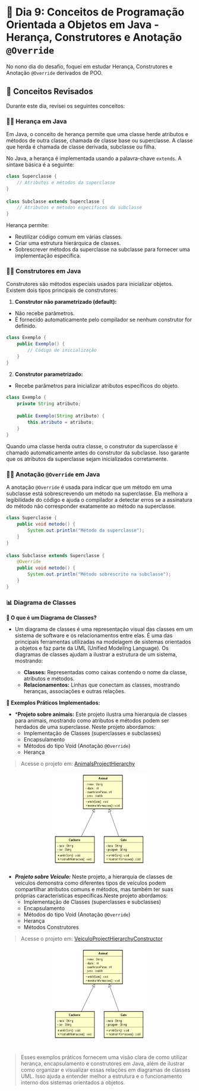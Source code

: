 # 📝 Dia 9: Conceitos de Programação Orientada a Objetos em Java - Herança, Construtores e Anotação `@Override`

No nono dia do desafio, foquei em estudar Herança, Construtores e Anotação `@Override` derivados de POO.

## 🧠 Conceitos Revisados

Durante este dia, revisei os seguintes conceitos:

### ✍🏻 Herança em Java
Em Java, o conceito de herança permite que uma classe herde atributos e métodos de outra classe, chamada de classe base ou superclasse. A classe que herda é chamada de classe derivada, subclasse ou filha.

No Java, a herança é implementada usando a palavra-chave `extends`. A sintaxe básica é a seguinte:
```java
class Superclasse {
    // Atributos e métodos da superclasse
}

class Subclasse extends Superclasse {
    // Atributos e métodos específicos da subclasse
}
```
Herança permite:
- Reutilizar código comum em várias classes.
- Criar uma estrutura hierárquica de classes.
- Sobrescrever métodos da superclasse na subclasse para fornecer uma implementação específica.
  
### ✍🏻 Construtores em Java
Construtores são métodos especiais usados para inicializar objetos. Existem dois tipos principais de construtores:

1. **Construtor não parametrizado (default):**
- Não recebe parâmetros.
- É fornecido automaticamente pelo compilador se nenhum construtor for definido.
```java
class Exemplo {
    public Exemplo() {
        // Código de inicialização
    }
}
```

2. **Construtor parametrizado:**
- Recebe parâmetros para inicializar atributos específicos do objeto.
```java
class Exemplo {
    private String atributo;

    public Exemplo(String atributo) {
        this.atributo = atributo;
    }
}
```
Quando uma classe herda outra classe, o construtor da superclasse é chamado automaticamente antes do construtor da subclasse. Isso garante que os atributos da superclasse sejam inicializados corretamente.

### ✍🏻  Anotação `@Override` em Java
A anotação `@Override` é usada para indicar que um método em uma subclasse está sobrescrevendo um método na superclasse. Ela melhora a legibilidade do código e ajuda o compilador a detectar erros se a assinatura do método não corresponder exatamente ao método na superclasse.
```java
class Superclasse {
    public void metodo() {
        System.out.println("Método da superclasse");
    }
}

class Subclasse extends Superclasse {
    @Override
    public void metodo() {
        System.out.println("Método sobrescrito na subclasse");
    }
}
```
### 📊 Diagrama de Classes
**🧩 O que é um Diagrama de Classes?**
- Um diagrama de classes é uma representação visual das classes em um sistema de software e os relacionamentos entre elas. É uma das principais ferramentas utilizadas na modelagem de sistemas orientados a objetos e faz parte da UML (Unified Modeling Language). Os diagramas de classes ajudam a ilustrar a estrutura de um sistema, mostrando:

    - **Classes:** Representadas como caixas contendo o nome da classe, atributos e métodos.
    - **Relacionamentos:** Linhas que conectam as classes, mostrando heranças, associações e outras relações.
      
**🧩 Exemplos Práticos Implementados:**
- ***Projeto sobre animais:**
Este projeto ilustra uma hierarquia de classes para animais, mostrando como atributos e métodos podem ser herdados de uma superclasse. Neste projeto abordamos:
    - Implementação de Classes (superclasses e subclasses)
    - Encapsulamento
    - Métodos do tipo Void (Anotação `@Override`)
    - Herança
> Acesse o projeto em: [AnimalsProjectHierarchy](AnimalsProjectHierarchy)
<p align="center"><img src="assets/diagramProjectAnimals.png" alt="Diagrama de Classes" width="256" height="256" ></p>

- ***Projeto sobre Veiculo:***
Neste projeto, a hierarquia de classes de veículos demonstra como diferentes tipos de veículos podem compartilhar atributos comuns e métodos, mas também ter suas próprias características específicas.Neste projeto abordamos:
    - Implementação de Classes (superclasses e subclasses)
    - Encapsulamento
    - Métodos do tipo Void (Anotação `@Override`)
    - Herança
    - Métodos Construtores
> Acesse o projeto em: [VeiculoProjectHierarchyConstructor](VeiculoProjectHierarchyConstructor)
<p align="center"><img src="assets/diagramProjectAnimals.png" alt="Diagrama de Classes" width="256" height="256" ></p>

##

> Esses exemplos práticos fornecem uma visão clara de como utilizar herança, encapsulamento e construtores em Java, além de ilustrar como organizar e visualizar essas relações em diagramas de classes UML. Isso ajuda a entender melhor a estrutura e o funcionamento interno dos sistemas orientados a objetos.
